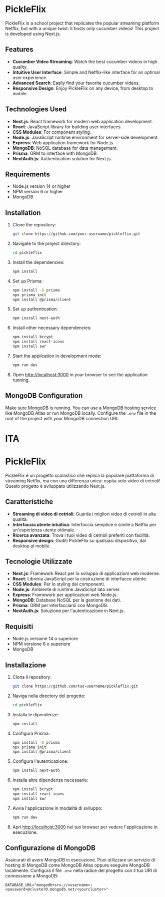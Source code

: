 # PickleFlix

PickleFlix is a school project that replicates the popular streaming platform Netflix, but with a unique twist: it hosts only cucumber videos! This project is developed using Next.js.

## Features

- **Cucumber Video Streaming**: Watch the best cucumber videos in high quality.
- **Intuitive User Interface**: Simple and Netflix-like interface for an optimal user experience.
- **Advanced Search**: Easily find your favorite cucumber videos.
- **Responsive Design**: Enjoy PickleFlix on any device, from desktop to mobile.

## Technologies Used

- **Next.js**: React framework for modern web application development.
- **React**: JavaScript library for building user interfaces.
- **CSS Modules**: For component styling.
- **Node.js**: JavaScript runtime environment for server-side development.
- **Express**: Web application framework for Node.js.
- **MongoDB**: NoSQL database for data management.
- **Prisma**: ORM to interface with MongoDB.
- **NextAuth.js**: Authentication solution for Next.js.

## Requirements

- Node.js version 14 or higher
- NPM version 6 or higher
- MongoDB

## Installation

1. Clone the repository:

    ```bash
    git clone https://github.com/your-username/pickleflix.git
    ```

2. Navigate to the project directory:

    ```bash
    cd pickleflix
    ```

3. Install the dependencies:

    ```bash
    npm install
    ```

4. Set up Prisma:

    ```bash
    npm install -D prisma
    npx prisma init
    npm install @prisma/client
    ```

5. Set up authentication:

    ```bash
    npm install next-auth
    ```

6. Install other necessary dependencies:

    ```bash
    npm install bcrypt
    npm install react-icons
    npm install swr
    ```

7. Start the application in development mode:

    ```bash
    npm run dev
    ```

8. Open [http://localhost:3000](http://localhost:3000) in your browser to see the application running.

## MongoDB Configuration

Make sure MongoDB is running. You can use a MongoDB hosting service like MongoDB Atlas or run MongoDB locally. Configure the `.env` file in the root of the project with your MongoDB connection URI:

# ITA

# PickleFlix

PickleFlix è un progetto scolastico che replica la popolare piattaforma di streaming Netflix, ma con una differenza unica: ospita solo video di cetrioli! Questo progetto è sviluppato utilizzando Next.js.

## Caratteristiche

- **Streaming di video di cetrioli**: Guarda i migliori video di cetrioli in alta qualità.
- **Interfaccia utente intuitiva**: Interfaccia semplice e simile a Netflix per un'esperienza utente ottimale.
- **Ricerca avanzata**: Trova i tuoi video di cetrioli preferiti con facilità.
- **Responsive design**: Goditi PickleFlix su qualsiasi dispositivo, dal desktop al mobile.

## Tecnologie Utilizzate

- **Next.js**: Framework React per lo sviluppo di applicazioni web moderne.
- **React**: Libreria JavaScript per la costruzione di interfacce utente.
- **CSS Modules**: Per lo styling dei componenti.
- **Node.js**: Ambiente di runtime JavaScript lato server.
- **Express**: Framework per applicazioni web Node.js.
- **MongoDB**: Database NoSQL per la gestione dei dati.
- **Prisma**: ORM per interfacciarsi con MongoDB.
- **NextAuth.js**: Soluzione per l'autenticazione in Next.js.

## Requisiti

- Node.js versione 14 o superiore
- NPM versione 6 o superiore
- MongoDB

## Installazione

1. Clona il repository:

    ```bash
    git clone https://github.com/tuo-username/pickleflix.git
    ```

2. Naviga nella directory del progetto:

    ```bash
    cd pickleflix
    ```

3. Installa le dipendenze:

    ```bash
    npm install
    ```

4. Configura Prisma:

    ```bash
    npm install -D prisma
    npx prisma init
    npm install @prisma/client
    ```

5. Configura l'autenticazione:

    ```bash
    npm install next-auth
    ```

6. Installa altre dipendenze necessarie:

    ```bash
    npm install bcrypt
    npm install react-icons
    npm install swr
    ```

7. Avvia l'applicazione in modalità di sviluppo:

    ```bash
    npm run dev
    ```

8. Apri [http://localhost:3000](http://localhost:3000) nel tuo browser per vedere l'applicazione in esecuzione.

## Configurazione di MongoDB

Assicurati di avere MongoDB in esecuzione. Puoi utilizzare un servizio di hosting di MongoDB come MongoDB Atlas oppure eseguire MongoDB localmente. Configura il file `.env` nella radice del progetto con il tuo URI di connessione a MongoDB:

```env
DATABASE_URL="mongodb+srv://<username>:<password>@cluster0.mongodb.net/<yourcluster>"
